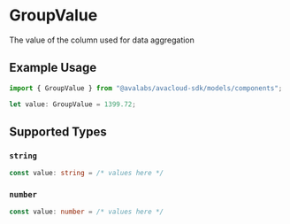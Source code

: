 # GroupValue

The value of the column used for data aggregation

## Example Usage

```typescript
import { GroupValue } from "@avalabs/avacloud-sdk/models/components";

let value: GroupValue = 1399.72;
```

## Supported Types

### `string`

```typescript
const value: string = /* values here */
```

### `number`

```typescript
const value: number = /* values here */
```

